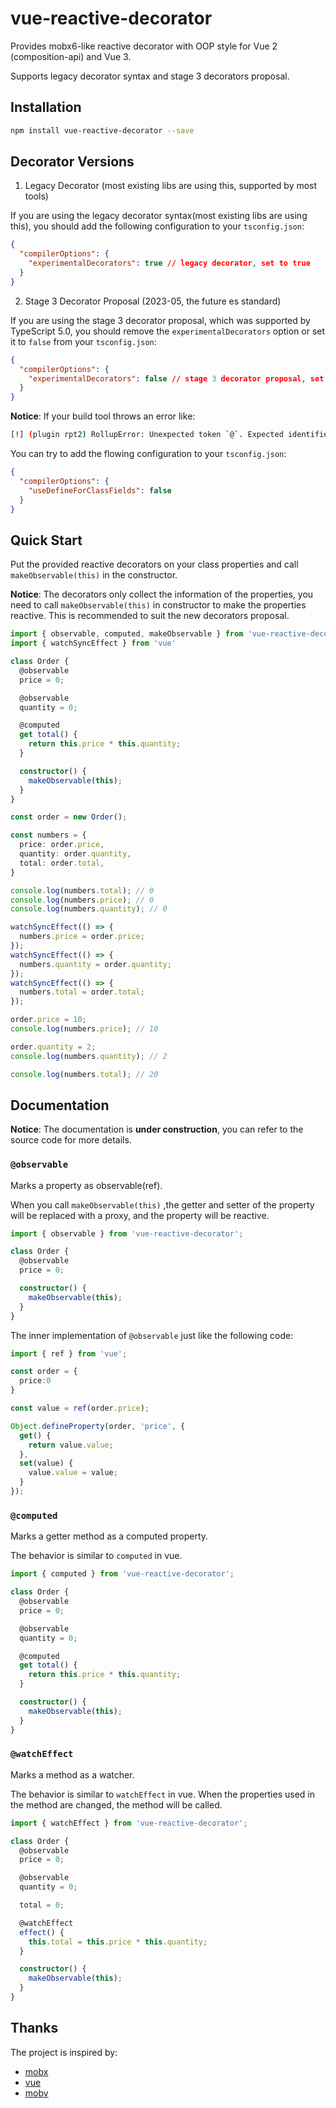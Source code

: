 # vue-reactive-decorator

Provides mobx6-like reactive decorator with OOP style for Vue 2 (composition-api) and Vue 3.

Supports legacy decorator syntax and stage 3 decorators proposal.

## Installation

```bash
npm install vue-reactive-decorator --save
```

## Decorator Versions

1. Legacy Decorator (most existing libs are using this, supported by most tools)

If you are using the legacy decorator syntax(most existing libs are using this), you should add the following configuration to your `tsconfig.json`:

```json
{
  "compilerOptions": {
    "experimentalDecorators": true // legacy decorator, set to true
  }
}
```

2. Stage 3 Decorator Proposal (2023-05, the future es standard)

If you are using the stage 3 decorator proposal, which was supported by TypeScript 5.0, you should remove the `experimentalDecorators` option or set it to `false` from your `tsconfig.json`:

```json
{
  "compilerOptions": {
    "experimentalDecorators": false // stage 3 decorator proposal, set to false or remove it
  }
}
```

**Notice**: If your build tool throws an error like:
```bash
[!] (plugin rpt2) RollupError: Unexpected token `@`. Expected identifier, string literal, numeric literal or [ for the computed key (Note that you need plugins to import files that are not JavaScript)
```

You can try to add the flowing configuration to your `tsconfig.json`:

```json
{
  "compilerOptions": {
    "useDefineForClassFields": false
  }
}
```

## Quick Start

Put the provided reactive decorators on your class properties and call `makeObservable(this)` in the constructor.

**Notice**: The decorators only collect the information of the properties, you need to call `makeObservable(this)` in constructor to make the properties reactive. This is recommended to suit the new decorators proposal.

```typescript
import { observable, computed, makeObservable } from 'vue-reactive-decorator';
import { watchSyncEffect } from 'vue'

class Order {
  @observable
  price = 0;

  @observable
  quantity = 0;

  @computed
  get total() {
    return this.price * this.quantity;
  }

  constructor() {
    makeObservable(this);
  }
}

const order = new Order();

const numbers = {
  price: order.price,
  quantity: order.quantity,
  total: order.total,
}

console.log(numbers.total); // 0
console.log(numbers.price); // 0
console.log(numbers.quantity); // 0

watchSyncEffect(() => {
  numbers.price = order.price;
});
watchSyncEffect(() => {
  numbers.quantity = order.quantity;
});
watchSyncEffect(() => {
  numbers.total = order.total;
});

order.price = 10;
console.log(numbers.price); // 10

order.quantity = 2;
console.log(numbers.quantity); // 2

console.log(numbers.total); // 20

```

## Documentation

**Notice**: The documentation is **under construction**, you can refer to the source code for more details.

### `@observable`

Marks a property as observable(ref).

When you call `makeObservable(this)` ,the getter and setter of the property will be replaced with a proxy, and the property will be reactive.

```typescript
import { observable } from 'vue-reactive-decorator';

class Order {
  @observable
  price = 0;

  constructor() {
    makeObservable(this);
  }
}
```

The inner implementation of `@observable` just like the following code:

```typescript
import { ref } from 'vue';

const order = {
  price:0
}

const value = ref(order.price);

Object.defineProperty(order, 'price', {
  get() {
    return value.value;
  },
  set(value) {
    value.value = value;
  }
});
```

### `@computed`

Marks a getter method as a computed property.

The behavior is similar to `computed` in vue.

```typescript
import { computed } from 'vue-reactive-decorator';

class Order {
  @observable
  price = 0;

  @observable
  quantity = 0;

  @computed
  get total() {
    return this.price * this.quantity;
  }

  constructor() {
    makeObservable(this);
  }
}
```

### `@watchEffect`

Marks a method as a watcher.

The behavior is similar to `watchEffect` in vue. When the properties used in the method are changed, the method will be called.

```typescript
import { watchEffect } from 'vue-reactive-decorator';

class Order {
  @observable
  price = 0;

  @observable
  quantity = 0;

  total = 0;

  @watchEffect
  effect() {
    this.total = this.price * this.quantity;
  }

  constructor() {
    makeObservable(this);
  }
}
```

## Thanks

The project is inspired by:
- [mobx](https://mobx.js.org/README.html)
- [vue](https://v3.vuejs.org/)
- [mobv](https://github.com/ivan-94/mobv)
